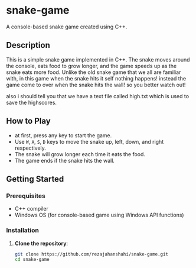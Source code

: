 # snake-game
A console-based snake game created using C++.

## Description

This is a simple snake game implemented in C++. The snake moves around the console, eats food to grow longer, and the game speeds up as the snake eats more food. Unlike the old snake game that we all are familiar with, in this game when the snake hits it self nothing happens! instead the game come to over when the snake hits the wall!
so you better watch out!

also i should tell you that we have a text file called high.txt which is used to save the highscores.

## How to Play
- at first, press any key to start the game.
- Use `W`, `A`, `S`, `D` keys to move the snake up, left, down, and right respectively.
- The snake will grow longer each time it eats the food.
- The game ends if the snake hits the wall.

## Getting Started

### Prerequisites

- C++ compiler
- Windows OS (for console-based game using Windows API functions)


### Installation

1. **Clone the repository**:
   ```sh
   git clone https://github.com/rezajahanshahi/snake-game.git
   cd snake-game


